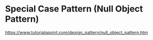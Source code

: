# Special Case Pattern (Null Object Pattern)

https://www.tutorialspoint.com/design_pattern/null_object_pattern.htm
